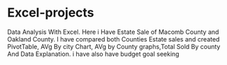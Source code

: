 # Excel-projects
Data Analysis With Excel.
Here i Have Estate Sale of Macomb County and Oakland County. 
I have compared both Counties Estate sales and created PivotTable, AVg By city Chart, AVg by County graphs,Total Sold By county And Data Explanation.
i have also have budget goal seeking
